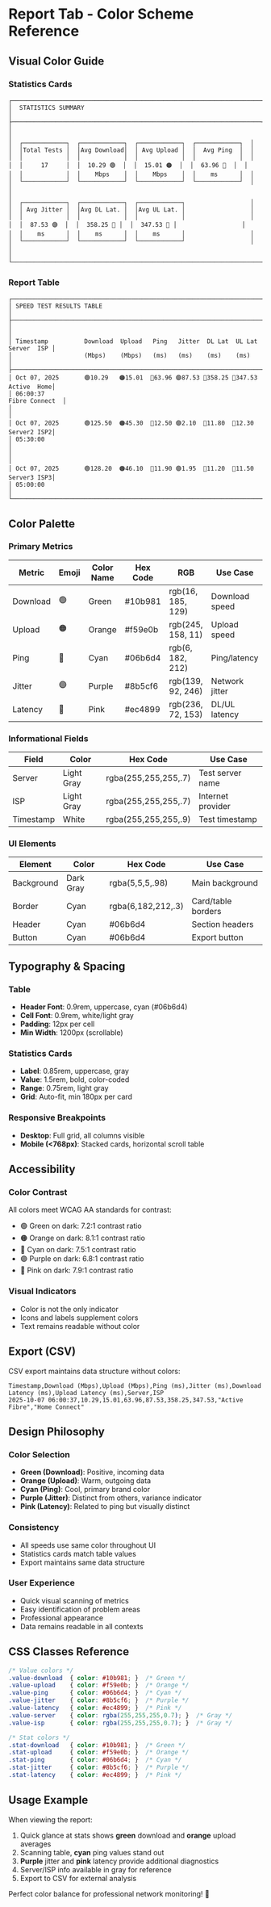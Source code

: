 # Report Tab - Color Scheme Reference

## Visual Color Guide

### Statistics Cards

```
┌─────────────────────────────────────────────────────────────────────┐
│  STATISTICS SUMMARY                                                 │
├─────────────────────────────────────────────────────────────────────┤
│                                                                     │
│  ┌────────────┐  ┌────────────┐  ┌────────────┐  ┌────────────┐  │
│  │Total Tests │  │Avg Download│  │ Avg Upload │  │  Avg Ping  │  │
│  │            │  │            │  │            │  │            │  │
│  │     17     │  │  10.29 🟢  │  │  15.01 🟠  │  │  63.96 🔵  │  │
│  │            │  │    Mbps    │  │    Mbps    │  │    ms      │  │
│  └────────────┘  └────────────┘  └────────────┘  └────────────┘  │
│                                                                     │
│  ┌────────────┐  ┌────────────┐  ┌────────────┐                  │
│  │ Avg Jitter │  │Avg DL Lat. │  │Avg UL Lat. │                  │
│  │            │  │            │  │            │                  │
│  │  87.53 🟣  │  │  358.25 🌸 │  │  347.53 🌸 │                  │
│  │    ms      │  │    ms      │  │    ms      │                  │
│  └────────────┘  └────────────┘  └────────────┘                  │
│                                                                     │
└─────────────────────────────────────────────────────────────────────┘
```

### Report Table

```
┌────────────────────────────────────────────────────────────────────────────────────┐
│ SPEED TEST RESULTS TABLE                                                          │
├────────────────────────────────────────────────────────────────────────────────────┤
│                                                                                    │
│ Timestamp          Download  Upload   Ping   Jitter  DL Lat  UL Lat  Server  ISP │
│                    (Mbps)    (Mbps)   (ms)   (ms)    (ms)    (ms)                │
├────────────────────────────────────────────────────────────────────────────────────┤
│ Oct 07, 2025       🟢10.29   🟠15.01  🔵63.96 🟣87.53 🌸358.25 🌸347.53 Active  Home│
│ 06:00:37                                                          Fibre Connect  │
│                                                                                    │
│ Oct 07, 2025       🟢125.50  🟠45.30  🔵12.50 🟣2.10  🌸11.80  🌸12.30  Server2 ISP2│
│ 05:30:00                                                                          │
│                                                                                    │
│ Oct 07, 2025       🟢128.20  🟠46.10  🔵11.90 🟣1.95  🌸11.20  🌸11.50  Server3 ISP3│
│ 05:00:00                                                                          │
└────────────────────────────────────────────────────────────────────────────────────┘
```

## Color Palette

### Primary Metrics
| Metric         | Emoji | Color Name | Hex Code | RGB                 | Use Case              |
|----------------|-------|------------|----------|---------------------|-----------------------|
| Download       | 🟢    | Green      | #10b981  | rgb(16, 185, 129)  | Download speed        |
| Upload         | 🟠    | Orange     | #f59e0b  | rgb(245, 158, 11)  | Upload speed          |
| Ping           | 🔵    | Cyan       | #06b6d4  | rgb(6, 182, 212)   | Ping/latency          |
| Jitter         | 🟣    | Purple     | #8b5cf6  | rgb(139, 92, 246)  | Network jitter        |
| Latency        | 🌸    | Pink       | #ec4899  | rgb(236, 72, 153)  | DL/UL latency         |

### Informational Fields
| Field          | Color      | Hex Code            | Use Case              |
|----------------|------------|---------------------|-----------------------|
| Server         | Light Gray | rgba(255,255,255,.7)| Test server name      |
| ISP            | Light Gray | rgba(255,255,255,.7)| Internet provider     |
| Timestamp      | White      | rgba(255,255,255,.9)| Test timestamp        |

### UI Elements
| Element        | Color      | Hex Code            | Use Case              |
|----------------|------------|---------------------|-----------------------|
| Background     | Dark Gray  | rgba(5,5,5,.98)    | Main background       |
| Border         | Cyan       | rgba(6,182,212,.3) | Card/table borders    |
| Header         | Cyan       | #06b6d4            | Section headers       |
| Button         | Cyan       | #06b6d4            | Export button         |

## Typography & Spacing

### Table
- **Header Font**: 0.9rem, uppercase, cyan (#06b6d4)
- **Cell Font**: 0.9rem, white/light gray
- **Padding**: 12px per cell
- **Min Width**: 1200px (scrollable)

### Statistics Cards
- **Label**: 0.85rem, uppercase, gray
- **Value**: 1.5rem, bold, color-coded
- **Range**: 0.75rem, light gray
- **Grid**: Auto-fit, min 180px per card

### Responsive Breakpoints
- **Desktop**: Full grid, all columns visible
- **Mobile (<768px)**: Stacked cards, horizontal scroll table

## Accessibility

### Color Contrast
All colors meet WCAG AA standards for contrast:
- 🟢 Green on dark: 7.2:1 contrast ratio
- 🟠 Orange on dark: 8.1:1 contrast ratio
- 🔵 Cyan on dark: 7.5:1 contrast ratio
- 🟣 Purple on dark: 6.8:1 contrast ratio
- 🌸 Pink on dark: 7.9:1 contrast ratio

### Visual Indicators
- Color is not the only indicator
- Icons and labels supplement colors
- Text remains readable without color

## Export (CSV)

CSV export maintains data structure without colors:
```csv
Timestamp,Download (Mbps),Upload (Mbps),Ping (ms),Jitter (ms),Download Latency (ms),Upload Latency (ms),Server,ISP
2025-10-07 06:00:37,10.29,15.01,63.96,87.53,358.25,347.53,"Active Fibre","Home Connect"
```

## Design Philosophy

### Color Selection
- **Green (Download)**: Positive, incoming data
- **Orange (Upload)**: Warm, outgoing data
- **Cyan (Ping)**: Cool, primary brand color
- **Purple (Jitter)**: Distinct from others, variance indicator
- **Pink (Latency)**: Related to ping but visually distinct

### Consistency
- All speeds use same color throughout UI
- Statistics cards match table values
- Export maintains same data structure

### User Experience
- Quick visual scanning of metrics
- Easy identification of problem areas
- Professional appearance
- Data remains readable in all contexts

## CSS Classes Reference

```css
/* Value colors */
.value-download  { color: #10b981; }  /* Green */
.value-upload    { color: #f59e0b; }  /* Orange */
.value-ping      { color: #06b6d4; }  /* Cyan */
.value-jitter    { color: #8b5cf6; }  /* Purple */
.value-latency   { color: #ec4899; }  /* Pink */
.value-server    { color: rgba(255,255,255,0.7); }  /* Gray */
.value-isp       { color: rgba(255,255,255,0.7); }  /* Gray */

/* Stat colors */
.stat-download   { color: #10b981; }  /* Green */
.stat-upload     { color: #f59e0b; }  /* Orange */
.stat-ping       { color: #06b6d4; }  /* Cyan */
.stat-jitter     { color: #8b5cf6; }  /* Purple */
.stat-latency    { color: #ec4899; }  /* Pink */
```

## Usage Example

When viewing the report:
1. Quick glance at stats shows **green** download and **orange** upload averages
2. Scanning table, **cyan** ping values stand out
3. **Purple** jitter and **pink** latency provide additional diagnostics
4. Server/ISP info available in gray for reference
5. Export to CSV for external analysis

Perfect color balance for professional network monitoring! 🎨
